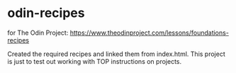 # odin-recipes
for The Odin Project: https://www.theodinproject.com/lessons/foundations-recipes

Created the required recipes and linked them from index.html.
This project is just to test out working with TOP instructions on projects.
